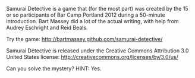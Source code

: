 Samurai Detective is a game that (for the most part) was
created by the 15 or so participants of Bar Camp Portland
2012 during a 50-minute introduction. Bart Massey did a lot
of the actual writing, with help from Audrey Eschright and
Reid Beals.

Try the game: http://bartmassey.github.com/samurai-detective/

Samurai Detective is released under the Creative Commons
Attribution 3.0 United States license:
http://creativecommons.org/licenses/by/3.0/us/

Can you solve the mystery? HINT: Yes.

